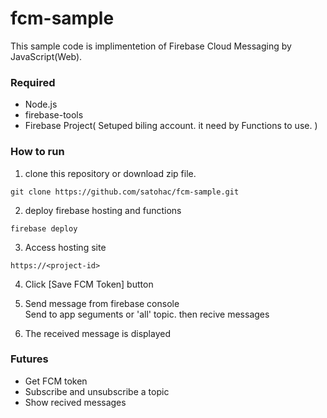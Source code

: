 # fcm-sample
This sample code is  implimentetion of Firebase Cloud Messaging by JavaScript(Web).

### Required
- Node.js
- firebase-tools
- Firebase Project( Setuped biling account. it need by Functions to use. )

### How to run
1. clone this repository or download zip file.
```
git clone https://github.com/satohac/fcm-sample.git
```

2. deploy firebase hosting and functions
```
firebase deploy
```

3. Access hosting site
```
https://<project-id>
```

4. Click [Save FCM Token] button

5. Send message from firebase console  
   Send to app seguments or 'all' topic.  then recive messages

6. The received message is displayed

### Futures
- Get FCM token
- Subscribe and unsubscribe a topic
- Show recived messages
